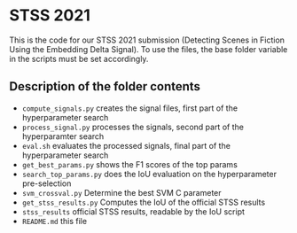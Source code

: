 STSS 2021
=========

This is the code for our STSS 2021 submission (Detecting Scenes in Fiction Using the Embedding Delta Signal).
To use the files, the base folder variable in the scripts must be set accordingly.


Description of the folder contents
--------------------------

* `compute_signals.py` creates the signal files, first part of the hyperparameter search
* `process_signal.py` processes the signals, second part of the hyperparamter search
* `eval.sh` evaluates the processed signals, final part of the hyperparameter search
* `get_best_params.py` shows the F1 scores of the top params
* `search_top_params.py` does the IoU evaluation on the hyperparameter pre-selection
* `svm_crossval.py` Determine the best SVM C parameter
* `get_stss_results.py` Computes the IoU of the official STSS results
* `stss_results` official STSS results, readable by the IoU script
* `README.md` this file


